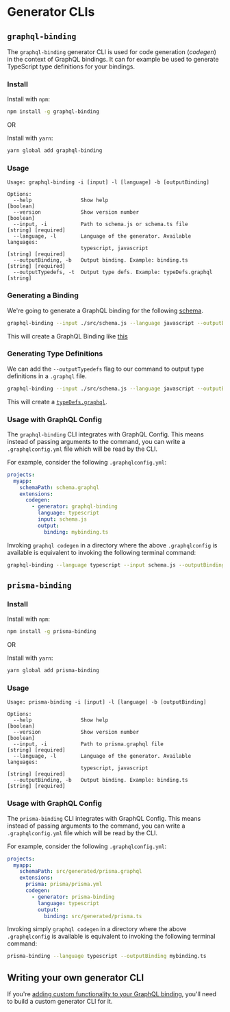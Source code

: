 # Generator CLIs

## `graphql-binding`

The `graphql-binding` generator CLI is used for code generation (_codegen_) in the context of GraphQL bindings. It can for example be used to generate TypeScript type definitions for your bindings.

### Install

Install with `npm`:

```sh
npm install -g graphql-binding
```
OR

Install with `yarn`:

```sh
yarn global add graphql-binding
```

### Usage

```
Usage: graphql-binding -i [input] -l [language] -b [outputBinding]

Options:
  --help                Show help                                      [boolean]
  --version             Show version number                            [boolean]
  --input, -i           Path to schema.js or schema.ts file            [string] [required]
  --language, -l        Language of the generator. Available languages:
                        typescript, javascript                         [string] [required]
  --outputBinding, -b   Output binding. Example: binding.ts            [string] [required]
  --outputTypedefs, -t  Output type defs. Example: typeDefs.graphql    [string]
```

### Generating a Binding

We're going to generate a GraphQL binding for the following [schema](https://github.com/graphql-binding/graphql-binding-example-service/blob/master/src/schema.js).

```sh
graphql-binding --input ./src/schema.js --language javascript --outputBinding binding.js
```

This will create a GraphQL Binding like [this](https://github.com/graphql-binding/graphql-binding-example-service/blob/master/src/index.js)

### Generating Type Definitions

We can add the `--outputTypedefs` flag to our command to output type definitions in a `.graphql` file.

```sh
graphql-binding --input ./src/schema.js --language javascript --outputBinding binding.js --outputTypedefs typeDefs.graphql
```

This will create a  [`typeDefs.graphql`](https://github.com/graphql-binding/graphql-binding-example-service/blob/master/src/typeDefs.graphql).

### Usage with GraphQL Config

The `graphql-binding` CLI integrates with GraphQL Config. This means instead of passing arguments to the command, you can write a `.graphqlconfig.yml` file which will be read by the CLI.

For example, consider the following `.graphqlconfig.yml`:

```yaml
projects:
  myapp:
    schemaPath: schema.graphql
    extensions:
      codegen:
        - generator: graphql-binding
          language: typescript
          input: schema.js
          output:
            binding: mybinding.ts
```

Invoking `graphql codegen` in a directory where the above `.graphqlconfig` is available is equivalent to invoking the following terminal command:

```sh
graphql-binding --language typescript --input schema.js --outputBinding mybinding.ts
```

## `prisma-binding`

### Install

Install with `npm`:

```sh
npm install -g prisma-binding
```

OR

Install with `yarn`:

```sh
yarn global add prisma-binding
```

### Usage

```
Usage: prisma-binding -i [input] -l [language] -b [outputBinding]

Options:
  --help                Show help                                      [boolean]
  --version             Show version number                            [boolean]
  --input, -i           Path to prisma.graphql file                    [string] [required]
  --language, -l        Language of the generator. Available languages:
                        typescript, javascript                         [string] [required]
  --outputBinding, -b   Output binding. Example: binding.ts            [string] [required]
```

### Usage with GraphQL Config

The `prisma-binding` CLI integrates with GraphQL Config. This means instead of passing arguments to the command, you can write a `.graphqlconfig.yml` file which will be read by the CLI.

For example, consider the following `.graphqlconfig.yml`:

```yaml
projects:
  myapp:
    schemaPath: src/generated/prisma.graphql
    extensions:
      prisma: prisma/prisma.yml
      codegen:
        - generator: prisma-binding
          language: typescript
          output:
            binding: src/generated/prisma.ts
```

Invoking simply `graphql codegen` in a directory where the above `.graphqlconfig` is available is equivalent to invoking the following terminal command:

```sh
prisma-binding --language typescript --outputBinding mybinding.ts
```

## Writing your own generator CLI

If you're [adding custom functionality to your GraphQL binding](./04-Creating-your-own-binding.md#adding-custom-functionality-to-your-binding), you'll need to build a custom generator CLI for it.
